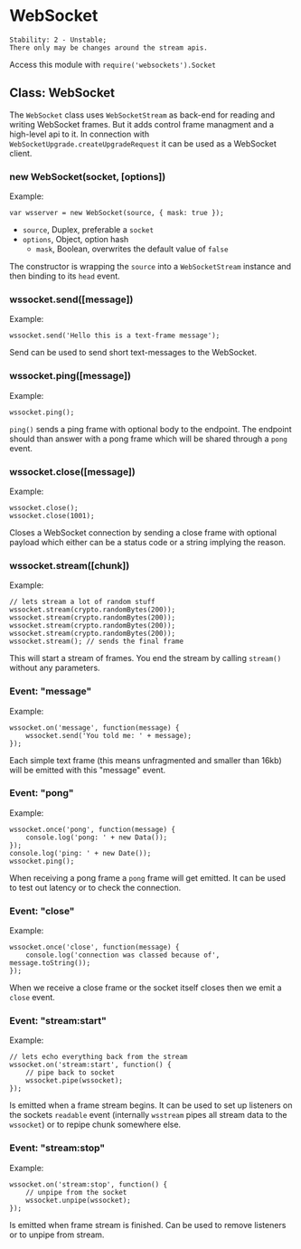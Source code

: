 # WebSocket

    Stability: 2 - Unstable;
    There only may be changes around the stream apis.

Access this module with `require('websockets').Socket`

## Class: WebSocket

The `WebSocket` class uses `WebSocketStream` as back-end for reading and
writing WebSocket frames. But it adds control frame managment and a high-level
api to it. In connection with `WebSocketUpgrade.createUpgradeRequest` it can be
used as a WebSocket client.

### new WebSocket(socket, [options])

Example:

    var wsserver = new WebSocket(source, { mask: true });

* `source`, Duplex, preferable a `socket`    
* `options`, Object, option hash
    * `mask`, Boolean, overwrites the default value of `false`

The constructor is wrapping the `source` into a `WebSocketStream` instance and
then binding to its `head` event.

### wssocket.send([message])

Example:

    wssocket.send('Hello this is a text-frame message');

Send can be used to send short text-messages to the WebSocket.

### wssocket.ping([message])

Example:

    wssocket.ping();

`ping()` sends a ping frame with optional body to the endpoint. The endpoint
should than answer with a pong frame which will be shared through a `pong`
event.

### wssocket.close([message])

Example:

    wssocket.close();
    wssocket.close(1001);

Closes a WebSocket connection by sending a close frame with optional payload
which either can be a status code or a string implying the reason.

### wssocket.stream([chunk])

Example:

    // lets stream a lot of random stuff
    wssocket.stream(crypto.randomBytes(200));
    wssocket.stream(crypto.randomBytes(200));
    wssocket.stream(crypto.randomBytes(200));
    wssocket.stream(crypto.randomBytes(200));
    wssocket.stream(); // sends the final frame

This will start a stream of frames. You end the stream by calling `stream()`
without any parameters.

### Event: "message"

Example:

    wssocket.on('message', function(message) {
        wssocket.send('You told me: ' + message);
    });

Each simple text frame (this means unfragmented and smaller than 16kb) will be
emitted with this "message" event.

### Event: "pong"

Example:

    wssocket.once('pong', function(message) {
        console.log('pong: ' + new Data());
    });
    console.log('ping: ' + new Date());
    wssocket.ping();

When receiving a pong frame a `pong` frame will get emitted. It can be used to
test out latency or to check the connection.

### Event: "close"

Example:

    wssocket.once('close', function(message) {
        console.log('connection was classed because of', message.toString());
    });

When we receive a close frame or the socket itself closes then we emit a
`close` event.

### Event: "stream:start"

Example:

    // lets echo everything back from the stream
    wssocket.on('stream:start', function() {
        // pipe back to socket
        wssocket.pipe(wssocket);
    });

Is emitted when a frame stream begins. It can be used to set up listeners on
the sockets `readable` event (internally `wsstream` pipes all stream data to
the `wssocket`) or to repipe chunk somewhere else.

### Event: "stream:stop"

Example:

    wssocket.on('stream:stop', function() {
        // unpipe from the socket
        wssocket.unpipe(wssocket);
    });

Is emitted when frame stream is finished. Can be used to remove listeners or
to unpipe from stream.
